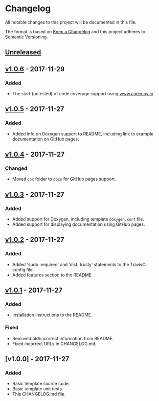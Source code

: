 # Changelog
All notable changes to this project will be documented in this file.

The format is based on [Keep a Changelog](http://keepachangelog.com/en/1.0.0/)
and this project adheres to [Semantic Versioning](http://semver.org/spec/v2.0.0.html).

## [Unreleased]

## [v1.0.6] - 2017-11-29

### Added
- The start (untested) of code coverage support using www.codecov.io.

## [v1.0.5] - 2017-11-27

### Added
- Added info on Doxygen support to README, including link to example documentation on GitHub pages.

## [v1.0.4] - 2017-11-27

### Changed
- Moved `doc` folder to `docs` for GitHub pages support.

## [v1.0.3] - 2017-11-27

### Added
- Added support for Doxygen, including template `doxygen.conf` file.
- Added support for displaying documentation using GitHub pages.

## [v1.0.2] - 2017-11-27

### Added
- Added 'sudo: required' and 'dist: trusty' statements to the TravisCI config file.
- Added features section to the README.

## [v1.0.1] - 2017-11-27

### Added
- Installation instructions to the README.

### Fixed
- Removed old/incorrect information from README.
- Fixed incorrect URLs in CHANGELOG.md.

## [v1.0.0] - 2017-11-27

### Added
- Basic template source code.
- Basic template unit tests.
- This CHANGELOG.md file.

[Unreleased]: https://github.com/mbedded-ninja/CppTemplate/compare/v1.0.6...HEAD
[v1.0.6]: https://github.com/mbedded-ninja/CppTemplate/compare/v1.0.5...v1.0.6
[v1.0.5]: https://github.com/mbedded-ninja/CppTemplate/compare/v1.0.4...v1.0.5
[v1.0.4]: https://github.com/mbedded-ninja/CppTemplate/compare/v1.0.3...v1.0.4
[v1.0.3]: https://github.com/mbedded-ninja/CppTemplate/compare/v1.0.2...v1.0.3
[v1.0.2]: https://github.com/mbedded-ninja/CppTemplate/compare/v1.0.1...v1.0.2
[v1.0.1]: https://github.com/mbedded-ninja/CppTemplate/compare/v1.0.0...v1.0.1